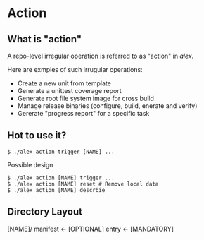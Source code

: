 # Action

## What is "action"

A repo-level irregular operation is referred to as "action" in _alex_.

Here are exmples of such irrugular operations:
- Create a new unit from template
- Generate a unittest coverage report
- Generate root file system image for cross build
- Manage release binaries (configure, build, enerate and verify)
- Gererate "progress report" for a specific task

## Hot to use it?

```
$ ./alex action-trigger [NAME] ...
```

Possible design
```
$ ./alex action [NAME] trigger ...
$ ./alex action [NAME] reset # Remove local data
$ ./alex action [NAME] descrbie
```

## Directory Layout

[NAME]/
  manifest <- [OPTIONAL]
  entry    <- [MANDATORY]

